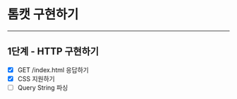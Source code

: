 # 톰캣 구현하기

---

## 1단계 - HTTP 구현하기

- [x] GET /index.html 응답하기
- [x] CSS 지원하기
- [ ] Query String 파싱
